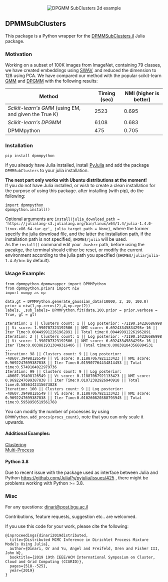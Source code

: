 <br>
<p align="center">
<img src="https://www.cs.bgu.ac.il/~dinari/images/clusters_low_slow.gif" alt="DPGMM SubClusters 2d example">
</p>

## DPMMSubClusters

This package is a Python wrapper for the [DPMMSubClusters.jl](https://github.com/BGU-CS-VIL/DPMMSubClusters.jl) Julia package.<br>

### Motivation

Working on a subset of 100K images from ImageNet, containing 79 classes, we have created embeddings using [SWAV](https://github.com/facebookresearch/swav), and reduced the dimension to 128 using PCA. We have compared our method with the popular scikit-learn [GMM](https://scikit-learn.org/stable/modules/generated/sklearn.mixture.GaussianMixture.html) and [DPGMM](https://scikit-learn.org/stable/modules/generated/sklearn.mixture.BayesianGaussianMixture.html) with the following results:
<p align="center">
  
| Method                                              | Timing (sec) | NMI (higher is better) |
|-----------------------------------------------------|--------------|------------------------|
| *Scikit-learn's GMM* (using EM, and given the True K) | 2523         | 0.695                   |
| *Scikit-learn's DPGMM*                                | 6108         | 0.683                   | 
| DPMMpython                                          | 475           | 0.705                   | 

</p>


### Installation

```
pip install dpmmpython
```

If you already have Julia installed, install [PyJulia](https://github.com/JuliaPy/pyjulia) and add the package `DPMMSubClusters` to your julia installation. <p>

**The next part only works with Ubuntu distributions at the moment!** <br>
If you do not have Julia installed, or wish to create a clean installation for the purpose of using this package. after installing (with pip), do the following:

```
import dpmmpython
dpmmpython.install()
```
Optional arguments are `install(julia_download_path = 'https://julialang-s3.julialang.org/bin/linux/x64/1.4/julia-1.4.0-linux-x86_64.tar.gz', julia_target_path = None)`, where the former specify the julia download file, and the latter the installation path, if the installation path is not specified, `$HOME$/julia` will be used.<br>
As the `install()` command edit your `.bashrc` path, before using the pacakge, the terminal should either be reset, or modify the current environment according to the julia path you specified (`$HOME$/julia/julia-1.4.0/bin` by default).

### Usage Example:

```
from dpmmpython.dpmmwrapper import DPMMPython
from dpmmpython.priors import niw
import numpy as np

data,gt = DPMMPython.generate_gaussian_data(10000, 2, 10, 100.0)
prior = niw(1,np.zeros(2),4,np.eye(2))
labels,_,sub_labels= DPMMPython.fit(data,100,prior = prior,verbose = True, gt = gt)
```
```
Iteration: 1 || Clusters count: 1 || Log posterior: -71190.14226686998 || Vi score: 1.990707323192506 || NMI score: 6.69243345834295e-16 || Iter Time:0.004499912261962891 || Total time:0.004499912261962891
Iteration: 2 || Clusters count: 1 || Log posterior: -71190.14226686998 || Vi score: 1.990707323192506 || NMI score: 6.69243345834295e-16 || Iter Time:0.0038819313049316406 || Total time:0.008381843566894531
...
Iteration: 98 || Clusters count: 9 || Log posterior: -40607.39498126549 || Vi score: 0.11887067921133423 || NMI score: 0.9692247699387838 || Iter Time:0.015907764434814453 || Total time:0.5749104022979736
Iteration: 99 || Clusters count: 9 || Log posterior: -40607.39498126549 || Vi score: 0.11887067921133423 || NMI score: 0.9692247699387838 || Iter Time:0.01072382926940918 || Total time:0.5856342315673828
Iteration: 100 || Clusters count: 9 || Log posterior: -40607.39498126549 || Vi score: 0.11887067921133423 || NMI score: 0.9692247699387838 || Iter Time:0.010260820388793945 || Total time:0.5958950519561768
```

You can modify the number of processes by using `DPMMPython.add_procs(procs_count)`, note that you can only scale it upwards.

#### Additional Examples:
[Clustering](https://nbviewer.jupyter.org/github/BGU-CS-VIL/dpmmpython/blob/master/examples/clustering_example.ipynb)
<br>
[Multi-Process](https://nbviewer.jupyter.org/github/BGU-CS-VIL/dpmmpython/blob/master/examples/multi_process.ipynb)


#### Python 3.8
Due to recent issue with the package used as interface between Julia and Python https://github.com/JuliaPy/pyjulia/issues/425 , there might be problems working with Python >= 3.8.

### Misc

For any questions: dinari@post.bgu.ac.il

Contributions, feature requests, suggestion etc.. are welcomed.

If you use this code for your work, please cite the following:

```
@inproceedings{dinari2019distributed,
  title={Distributed MCMC Inference in Dirichlet Process Mixture Models Using Julia},
  author={Dinari, Or and Yu, Angel and Freifeld, Oren and Fisher III, John W},
  booktitle={2019 19th IEEE/ACM International Symposium on Cluster, Cloud and Grid Computing (CCGRID)},
  pages={518--525},
  year={2019}
}
```
